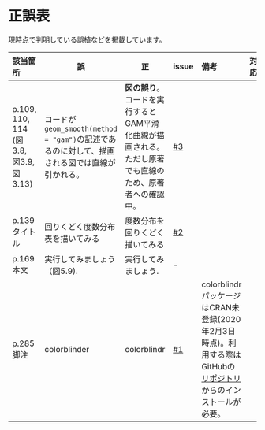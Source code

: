 正誤表
===========================

現時点で判明している誤植などを掲載しています。

| 該当箇所 | 誤 | 正 | issue | 備考 | 対応 |
|:---------|----|----|----|:-----|:-----|
| p.109, 110, 114 (図3.8, 図3.9, 図3.13) | コードが`geom_smooth(method = "gam")`の記述であるのに対して、描画される図では直線が引かれる。 | **図の誤り**。コードを実行するとGAM平滑化曲線が描画される。ただし原著でも直線のため、原著者への確認中。 | [#3](https://github.com/uribo/kspub-dataviz/issues/3) | | | 
| p.139 タイトル | 回りくどく度数分布表を描いてみる | 度数分布を回りくどく描いてみる | [#2](https://github.com/uribo/kspub-dataviz/issues/2) | | |
| p.169 本文 | 実行してみましょう（図5.9). | 実行してみましょう. | - | | |
| p.285 脚注 | colorblinder | colorblindr | [#1](https://github.com/uribo/kspub-dataviz/issues/1) | colorblindrパッケージはCRAN未登録(2020年2月3日時点)。利用する際はGitHubの[リポジトリ](https://github.com/clauswilke/colorblindr)からのインストールが必要。 | |
